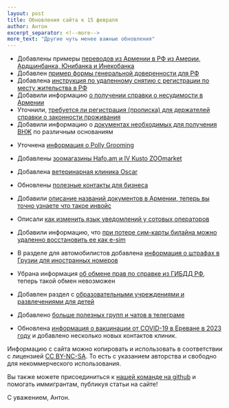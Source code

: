 ```yaml
---
layout: post
title: Обновления сайта к 15 февраля
author: Антон
excerpt_separator: <!--more-->
more_text: "Другие чуть менее важные обновления"
---
```


- Добавлены примеры [переводов из Армении в РФ из Америи, Ардшинбанка, Юнибанка и Инекобанка](/money/bank-transfer-am-ru.html)
- Добавлен [пример формы генеральной доверенности для РФ](/russia/power-of-attorney.html)
- Добавлена [инструкция по удаленному снятию с регистрации по месту жительства в РФ](/russia/unregister.html)
- Добавили информацию [о получении справки о несудимости в Армении](/documents/non-conviction.html)
- Уточнили, [требуется ли регистрация (прописка) для держателей справки о законности проживания](/documents/eaeu-cert.html)
- Добавили информацию о [документах необходимых для получения ВНЖ](/documents/residence.html) по различным основаниям

<!--more-->

- Уточнена [информация о Polly Grooming](/animals/grooming.html)
- Добавлены [зоомагазины Hafo.am и IV Kusto ZOOmarket](/animals/shops.html)
- Добавлена [ветеринарная клиника Oscar](/animals/vetclinics.html)

- Обновлены [полезные контакты для бизнеса](/business/contacts.html)
- Добавили [описание названий документов в Армении, теперь вы точно узнаете что такое инвойс](/business/ip-money.html)

- Описали [как изменить язык уведомлений у сотовых операторов](/cellular.html)
- Добавили информацию, что [при потере сим-карты билайна можно удаленно восстановить ее как e-sim](/cellular/russian-sim.html)

- В разделе для автомобилистов добавлена [информация о штрафах в Грузии для иностранных номеров](/drive/index.html)
- Убрана информация [об обмене прав по справке из ГИБДД РФ](/drive/license.html), теперь такой обмен невозможен

- Добавлен раздел с [образовательными учреждениями и развлечениями для детей](/life/children.html)
- Добавлено [больше полезных групп и чатов в телеграме](/life/contacts.html)
- Обновлена [информация о вакцинации от COVID-19 в Ереване в 2023 году](/life/healthcare.html) и добавлено несколько новых контактов клиник.

Информацию с сайта можно копировать и использовать в соответствии с лицензией
[CC BY-NC-SA](https://creativecommons.org/licenses/by-nc-sa/4.0/deed.ru). То есть с указанием авторства и свободно для
некоммерческого использования.

Вы также можете присоединиться к [нашей команде на github](https://github.com/haywiki) и помогать иммигрантам,
публикуя статьи на сайте!

С уважением,
Антон.